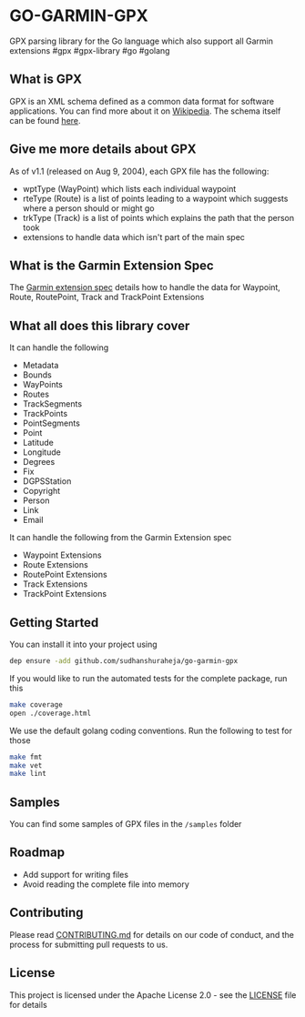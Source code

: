 # GO-GARMIN-GPX

GPX parsing library for the Go language which also support all Garmin extensions
#gpx #gpx-library #go #golang

## What is GPX

GPX is an XML schema defined as a common data format for software applications. You can find more about it on [Wikipedia](https://en.wikipedia.org/wiki/GPS_Exchange_Format). The schema itself can be found [here](http://www.topografix.com/GPX/1/1/).

## Give me more details about GPX

As of v1.1 (released on Aug 9, 2004), each GPX file has the following:

- wptType (WayPoint) which lists each individual waypoint
- rteType (Route) is a list of points leading to a waypoint which suggests where a person should or might go
- trkType (Track) is a list of points which explains the path that the person took
- extensions to handle data which isn't part of the main spec

## What is the Garmin Extension Spec

The [Garmin extension spec](https://www8.garmin.com/xmlschemas/GpxExtensions/v3/GpxExtensionsv3.xsd) details how to handle the data for Waypoint, Route, RoutePoint, Track and TrackPoint Extensions

## What all does this library cover

It can handle the following

- Metadata
- Bounds
- WayPoints
- Routes
- TrackSegments
- TrackPoints
- PointSegments
- Point
- Latitude
- Longitude
- Degrees
- Fix
- DGPSStation
- Copyright
- Person
- Link
- Email

It can handle the following from the Garmin Extension spec

- Waypoint Extensions
- Route Extensions
- RoutePoint Extensions
- Track Extensions
- TrackPoint Extensions

## Getting Started

You can install it into your project using

```bash
dep ensure -add github.com/sudhanshuraheja/go-garmin-gpx
```

If you would like to run the automated tests for the complete package, run this

```bash
make coverage
open ./coverage.html
```

We use the default golang coding conventions. Run the following to test for those

```bash
make fmt
make vet
make lint
```

## Samples

You can find some samples of GPX files in the `/samples` folder

## Roadmap

- Add support for writing files
- Avoid reading the complete file into memory

## Contributing

Please read [CONTRIBUTING.md](https://github.com/sudhanshuraheja/go-garmin-gpx/blob/master/CONTRIBUTING.md) for details on our code of conduct, and the process for submitting pull requests to us.

## License

This project is licensed under the Apache License 2.0 - see the [LICENSE](https://github.com/sudhanshuraheja/go-garmin-gpx/blob/master/LICENSE) file for details